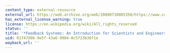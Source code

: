 ```yaml
---
content_type: external-resource
external_url: https://web.archive.org/web/20080710085350/https://www.cds.caltech.edu/~murray/amwiki/index.php?title=Main_Page
has_external_license_warning: true
license: https://en.wikipedia.org/wiki/All_rights_reserved
status: ''
title: '*Feedback Systems: An Introduction for Scientists and Engineers*'
uid: 01f47d96-9e5f-43a6-9984-0c5723b36f1e
wayback_url: ''
---
```

